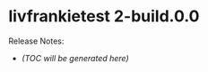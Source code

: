 # livfrankietest 2-build.0.0

Release Notes:



<!-- LATEST_START -->
* _(TOC will be generated here)_
<!-- LATEST_END -->

